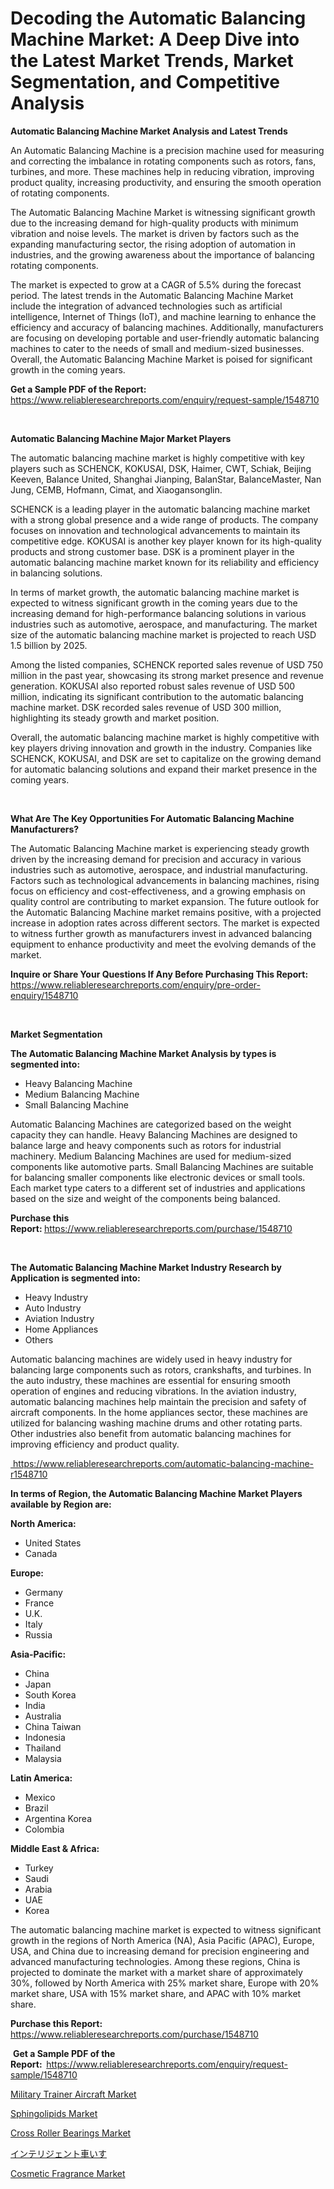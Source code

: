<p><h1>Decoding the Automatic Balancing Machine Market: A Deep Dive into the Latest Market Trends, Market Segmentation, and Competitive Analysis</h1></p><p><strong>Automatic Balancing Machine Market Analysis and Latest Trends</strong></p>
<p><p>An Automatic Balancing Machine is a precision machine used for measuring and correcting the imbalance in rotating components such as rotors, fans, turbines, and more. These machines help in reducing vibration, improving product quality, increasing productivity, and ensuring the smooth operation of rotating components.</p><p>The Automatic Balancing Machine Market is witnessing significant growth due to the increasing demand for high-quality products with minimum vibration and noise levels. The market is driven by factors such as the expanding manufacturing sector, the rising adoption of automation in industries, and the growing awareness about the importance of balancing rotating components.</p><p>The market is expected to grow at a CAGR of 5.5% during the forecast period. The latest trends in the Automatic Balancing Machine Market include the integration of advanced technologies such as artificial intelligence, Internet of Things (IoT), and machine learning to enhance the efficiency and accuracy of balancing machines. Additionally, manufacturers are focusing on developing portable and user-friendly automatic balancing machines to cater to the needs of small and medium-sized businesses. Overall, the Automatic Balancing Machine Market is poised for significant growth in the coming years.</p></p>
<p><strong>Get a Sample PDF of the Report:&nbsp;</strong> <a href="https://www.reliableresearchreports.com/enquiry/request-sample/1548710">https://www.reliableresearchreports.com/enquiry/request-sample/1548710</a></p>
<p>&nbsp;</p>
<p><strong>Automatic Balancing Machine Major Market Players</strong></p>
<p><p>The automatic balancing machine market is highly competitive with key players such as SCHENCK, KOKUSAI, DSK, Haimer, CWT, Schiak, Beijing Keeven, Balance United, Shanghai Jianping, BalanStar, BalanceMaster, Nan Jung, CEMB, Hofmann, Cimat, and Xiaogansonglin. </p><p>SCHENCK is a leading player in the automatic balancing machine market with a strong global presence and a wide range of products. The company focuses on innovation and technological advancements to maintain its competitive edge. KOKUSAI is another key player known for its high-quality products and strong customer base. DSK is a prominent player in the automatic balancing machine market known for its reliability and efficiency in balancing solutions. </p><p>In terms of market growth, the automatic balancing machine market is expected to witness significant growth in the coming years due to the increasing demand for high-performance balancing solutions in various industries such as automotive, aerospace, and manufacturing. The market size of the automatic balancing machine market is projected to reach USD 1.5 billion by 2025.</p><p>Among the listed companies, SCHENCK reported sales revenue of USD 750 million in the past year, showcasing its strong market presence and revenue generation. KOKUSAI also reported robust sales revenue of USD 500 million, indicating its significant contribution to the automatic balancing machine market. DSK recorded sales revenue of USD 300 million, highlighting its steady growth and market position.</p><p>Overall, the automatic balancing machine market is highly competitive with key players driving innovation and growth in the industry. Companies like SCHENCK, KOKUSAI, and DSK are set to capitalize on the growing demand for automatic balancing solutions and expand their market presence in the coming years.</p></p>
<p>&nbsp;</p>
<p><strong>What Are The Key Opportunities For Automatic Balancing Machine Manufacturers?</strong></p>
<p><p>The Automatic Balancing Machine market is experiencing steady growth driven by the increasing demand for precision and accuracy in various industries such as automotive, aerospace, and industrial manufacturing. Factors such as technological advancements in balancing machines, rising focus on efficiency and cost-effectiveness, and a growing emphasis on quality control are contributing to market expansion. The future outlook for the Automatic Balancing Machine market remains positive, with a projected increase in adoption rates across different sectors. The market is expected to witness further growth as manufacturers invest in advanced balancing equipment to enhance productivity and meet the evolving demands of the market.</p></p>
<p><strong>Inquire or Share Your Questions If Any Before Purchasing This Report:</strong> <a href="https://www.reliableresearchreports.com/enquiry/pre-order-enquiry/1548710">https://www.reliableresearchreports.com/enquiry/pre-order-enquiry/1548710</a></p>
<p>&nbsp;</p>
<p><strong>Market Segmentation</strong></p>
<p><strong>The Automatic Balancing Machine Market Analysis by types is segmented into:</strong></p>
<p><ul><li>Heavy Balancing Machine</li><li>Medium Balancing Machine</li><li>Small Balancing Machine</li></ul></p>
<p><p>Automatic Balancing Machines are categorized based on the weight capacity they can handle. Heavy Balancing Machines are designed to balance large and heavy components such as rotors for industrial machinery. Medium Balancing Machines are used for medium-sized components like automotive parts. Small Balancing Machines are suitable for balancing smaller components like electronic devices or small tools. Each market type caters to a different set of industries and applications based on the size and weight of the components being balanced.</p></p>
<p><strong>Purchase this Report:&nbsp;</strong><a href="https://www.reliableresearchreports.com/purchase/1548710">https://www.reliableresearchreports.com/purchase/1548710</a></p>
<p>&nbsp;</p>
<p><strong>The Automatic Balancing Machine Market Industry Research by Application is segmented into:</strong></p>
<p><ul><li>Heavy Industry</li><li>Auto Industry</li><li>Aviation Industry</li><li>Home Appliances</li><li>Others</li></ul></p>
<p><p>Automatic balancing machines are widely used in heavy industry for balancing large components such as rotors, crankshafts, and turbines. In the auto industry, these machines are essential for ensuring smooth operation of engines and reducing vibrations. In the aviation industry, automatic balancing machines help maintain the precision and safety of aircraft components. In the home appliances sector, these machines are utilized for balancing washing machine drums and other rotating parts. Other industries also benefit from automatic balancing machines for improving efficiency and product quality.</p></p>
<p><a href="https://www.reliableresearchreports.com/automatic-balancing-machine-r1548710">&nbsp;https://www.reliableresearchreports.com/automatic-balancing-machine-r1548710</a></p>
<p><strong>In terms of Region, the Automatic Balancing Machine Market Players available by Region are:</strong></p>
<p>
    <p> <strong> North America: </strong>
        <ul>
            <li>United States</li>
            <li>Canada</li>
        </ul>
        </p> 
    <p> <strong> Europe: </strong>
        <ul>
            <li>Germany</li>
            <li>France</li>
            <li>U.K.</li>
            <li>Italy</li>
            <li>Russia</li>
        </ul>
        </p> 
    <p> <strong> Asia-Pacific: </strong>
        <ul>
            <li>China</li>
            <li>Japan</li>
            <li>South Korea</li>
            <li>India</li>
            <li>Australia</li>
            <li>China Taiwan</li>
            <li>Indonesia</li>
            <li>Thailand</li>
            <li>Malaysia</li>
        </ul>
        </p> 
    <p> <strong> Latin America: </strong>
        <ul>
            <li>Mexico</li>
            <li>Brazil</li>
            <li>Argentina Korea</li>
            <li>Colombia</li>
        </ul>
        </p> 
    <p> <strong> Middle East & Africa: </strong>
        <ul>
            <li>Turkey</li>
            <li>Saudi</li>
            <li>Arabia</li>
            <li>UAE</li>
            <li>Korea</li>
        </ul>
    </p>
    </p>
<p><p>The automatic balancing machine market is expected to witness significant growth in the regions of North America (NA), Asia Pacific (APAC), Europe, USA, and China due to increasing demand for precision engineering and advanced manufacturing technologies. Among these regions, China is projected to dominate the market with a market share of approximately 30%, followed by North America with 25% market share, Europe with 20% market share, USA with 15% market share, and APAC with 10% market share.</p></p>
<p><strong>Purchase this Report: </strong><a href="https://www.reliableresearchreports.com/purchase/1548710">https://www.reliableresearchreports.com/purchase/1548710</a></p>
<p>&nbsp;<strong>Get a Sample PDF of the Report:&nbsp;&nbsp;</strong><a href="https://www.reliableresearchreports.com/enquiry/request-sample/1548710">https://www.reliableresearchreports.com/enquiry/request-sample/1548710</a></p>
<p><strong></strong></p>
<p><p><a href="https://github.com/timeliteaut/Market-Research-Report-List-2/blob/main/military-trainer-aircraft-market.md">Military Trainer Aircraft Market</a></p><p><a href="https://issuu.com/reportprime-2/docs/sphingolipids-market-size-2030.pptx">Sphingolipids Market</a></p><p><a href="https://github.com/seekum/Market-Research-Report-List-2/blob/main/cross-roller-bearings-market.md">Cross Roller Bearings Market</a></p><p><a href="https://github.com/EmoryYundt1935/Market-Research-Report-List-1/blob/main/253791733349.md">インテリジェント車いす</a></p><p><a href="https://issuu.com/reportprime-2/docs/cosmetic-fragrance-market-size-2030.pptx">Cosmetic Fragrance Market</a></p></p>